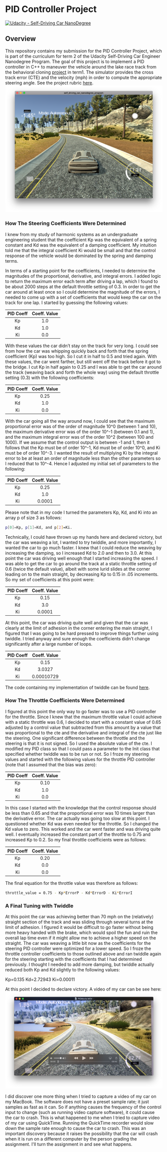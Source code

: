 # PID Controller Project

[![Udacity - Self-Driving Car NanoDegree](https://s3.amazonaws.com/udacity-sdc/github/shield-carnd.svg)](http://www.udacity.com/drive)

Overview
---
This repository contains my submission for the PID Controller Project, which is part of the curriculum for term 2 of the Udacity Self-Driving Car Engineer Nanodegree Program. The goal of this project is to implement a PID controller in C++ to maneuver the vehicle around the lake race track from the behavioral cloning [project](https://github.com/alangordon258/SelfDrivingCar-Term1-Proj3) in term1. The simulator provides the cross track error (CTE) and the velocity (mph) in order to compute the appropriate steering angle. See the project rubric [here](https://review.udacity.com/#!/rubrics/824/view). 
![alt text](./PIDScreenShot.png)

[//]: # (Image References)


### How The Steering Coefficients Were Determined
I knew from my study of harmonic systems as an undergraduate engineering student that the coefficient Kp was the equivalent of a spring constant and Kd was the equivalent of a damping coefficient. My intuition told me that the integral coefficient Ki would be small and that the control response of the vehicle would be dominated by the spring and damping terms. 

 In terms of a starting point for the coefficients, I needed to determine the magnitudes of the proportional, derivative, and integral errors. I added logic to return the maximum error each term after driving a lap, which I found to be about 2000 steps at the default throttle setting of 0.3. In order to get the car around at least once so I could determine the magnitude of the errors, I needed to come up with a set of coefficients that would keep the car on the track for one lap. I started by guessing the following values:

| PID Coeff | Coeff. Value |
|:-----:|:-------------:|
| Kp  | 1.0  |
| Kd  | 1.0  |
| Ki  | 0.0  |

With these values the car didn’t stay on the track for very long. I could see from how the car was whipping quickly back and forth that the spring coefficient (Kp) was too high. So I cut it in half to 0.5 and tried again. With these values, the car went farther, but still went off the track before it got to the bridge. I cut Kp in half again to 0.25 and I was able to get  the car around the track (weaving back and forth the whole way) using the default throttle setting (0.3) with the following coefficients:

| PID Coeff | Coeff. Value |
|:-----:|:-------------:|
| Kp  | 0.25  |
| Kd  | 1.0  |
| Ki  | 0.0  |

With the car going all the way around now, I could see that the maximum proportional error was of the order of magnitude 10^0 (between 1 and 10), the maximum derivative error was of the order 10^-1 (between 0.1 and 1), and the maximum integral error was of the order 10^2 (between 100 and 1000). If we assume that the control output is between -1 and 1,  then it follows that the Kp must be of order 10^-1, Kd must be of order 10^0, and Ki must be of order 10^-3. I wanted the result of multiplying Ki by the integral error to be at least an order of magnitude less than the other parameters so I reduced that to 10^-4. Hence I adjusted my initial set of parameters to the following:

| PID Coeff | Coeff. Value |
|:-----:|:-------------:|
| Kp  | 0.25  |
| Kd  | 1.0  |
| Ki  | 0.0001  |

Please note that in my code I turned the parameters Kp, Kd, and Ki into an array p of size 3 as follows: 
```sh
p[0]=Kp, p[1]=Kd, and p[2]=Ki.
```
Technically, I could have thrown up my hands here and declared victory, but the car was weaving a lot, I wanted to try twiddle, and more importantly, I wanted the car to go much faster. I knew that I could reduce the weaving by increasing the damping, so I increased Kd to 2.0 and then to 3.0. At this point the car was driving well enough that I started increasing the speed. I was able to get the car to go around the track at a static throttle setting of 0.6 (twice the default value), albeit with some lurid slides at the corner leading on to the main straight, by decreasing Kp to 0.15 in .05 increments. So my set of coefficients at this point were:

| PID Coeff | Coeff. Value |
|:-----:|:-------------:|
| Kp  | 0.15  |
| Kd  | 3.0  |
| Ki  | 0.0001  |

At this point, the car was driving quite well and given that the car was clearly at the limit of adhesion in the corner entering the main straight, I figured that I was going to be hard pressed to improve things further using twiddle. I tried anyway and sure enough the coefficients didn’t change significantly after a large number of loops.  

| PID Coeff | Coeff. Value |
|:-----:|:-------------:|
| Kp  | 0.15  |
| Kd  | 3.0327  |
| Ki  | 0.00010729  |

The code containing my implementation of twiddle can be found [here](./src).

### How The Throttle Coefficients Were Determined
I figured at this point the only way to go faster was to use a PID controller for the throttle. Since I knew that the maximum throttle value I could achieve with a static throttle was 0.6, I decided to start with a constant value of 0.65 adjusted by a control value that subtracted from this amount by a value that was proportional to the cte and the derivative and integral of the cte just like the steering. One significant difference between the throttle and the steering is that it is not signed. So I used the absolute value of the cte. I modified my PID class so that I could pass a parameter to the Init class that specified whether twiddle was to be run or not. So I froze my steering values and started with the following values for the throttle PID controller (note that I assumed that the bias was zero):

| PID Coeff | Coeff. Value |
|:-----:|:-------------:|
| Kp  | 0.10  |
| Kd  | 1.0  |
| Ki  | 0.0  |

In this case I started with the knowledge that the control response should be less than 0.65 and that the proportional error was 10 times larger than the derivative error. The car actually was going too slow at this point. I questioned whether Kd was even needed for the throttle. So I changed the Kd value to zero. This worked and the car went faster and was driving quite well. I eventually increased the constant part of the throttle to 0.75 and increased Kp to 0.2. So my final throttle coefficients were as follows: 

| PID Coeff | Coeff. Value |
|:-----:|:-------------:|
| Kp  | 0.20  |
| Kd  | 0.0  |
| Ki  | 0.0  |

The final equation for the throttle value was therefore as follows:
```sh
throttle_value = 0.75 - Kp*ErrorP - Kd*ErrorD - Ki*ErrorI
```
### A Final Tuning with Twiddle
At this point the car was achieving better than 70 mph on the (relatively) straight section of the track and was sliding through several turns at the limit of adhesion. I figured it would be difficult to go faster without being more heavy handed with the brake, which would spoil the fun and ruin the overall lap time even if it might allow me to achieve a higher speed on the straight. The car was weaving a little bit now as the coefficients for the steering PID controller were optimized for a lower speed. So I froze the throttle controller coefficients to those outlined above and ran twiddle again for the steering starting with the coefficients that I had determined previously. I thought I needed to add more damping, but twiddle actually reduced both Kp and Kd slightly to the following values:

Kp=0.135
Kd=2.72943
Ki=0.00011

At this point I decided to declare victory. A video of my car can be see here: 
[![alt text](./PIDVideoScreenShot.png)](./PIDMovie.MOV)

I did discover one more thing when I tried to capture a video of my car on my MacBook. The software does not have a preset sample rate; it just samples as fast as it can. So if anything causes the frequency of the control input to change (such as running video capture software), it could cause the car to crash. This is what happened to me when I tried to capture video of my car using QuickTime. Running the QuickTime recorder would slow down the sample rate enough to cause the car to crash. This was an important discovery because it raises the possibility that the car will crash when it is run on a different computer by the person grading the assignment. I'll turn the assignment in and see what happens.